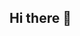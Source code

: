 ## Hi there 👋

<!--

- 🔭 I’m currently working on broadening my skills
- 🌱 I’m currently learning new data science methods
- 📫 How to reach me: anne.z.slocock@gmail.com
- 😄 Pronouns: she/her
-->
